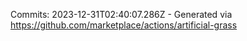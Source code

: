 Commits: 2023-12-31T02:40:07.286Z - Generated via https://github.com/marketplace/actions/artificial-grass
<br>

